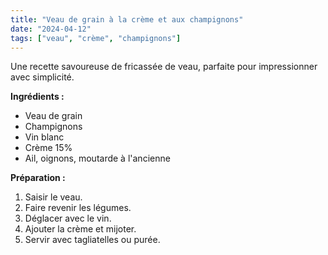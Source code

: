 ```yaml
---
title: "Veau de grain à la crème et aux champignons"
date: "2024-04-12"
tags: ["veau", "crème", "champignons"]
---
```


Une recette savoureuse de fricassée de veau, parfaite pour
impressionner avec simplicité.

**Ingrédients :**
- Veau de grain
- Champignons
- Vin blanc
- Crème 15%
- Ail, oignons, moutarde à l'ancienne

**Préparation :**
1. Saisir le veau.
2. Faire revenir les légumes.
3. Déglacer avec le vin.
4. Ajouter la crème et mijoter.
5. Servir avec tagliatelles ou purée.
